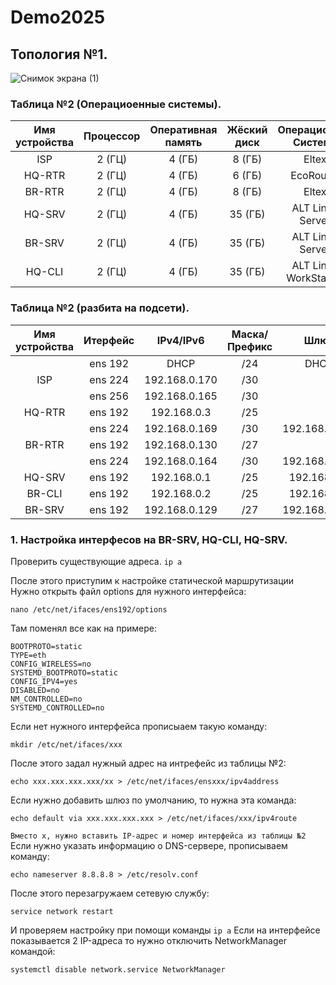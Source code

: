 # Demo2025

## Топология №1.

![Снимок экрана (1)](https://github.com/user-attachments/assets/37a24fe6-c981-45c7-9220-683a2d091c96)


### Таблица №2 (Операциоенные системы).

| Имя устройства | Процессор | Оперативная память | Жёский диск |     Операционная Система   |
| :------------: | :-------: |  :---------------: | :---------: |       :-------------:      |
| ISP            |  2 (ГЦ)   |        4 (ГБ)      |   8 (ГБ)    |            Eltex           |
| HQ-RTR         |  2 (ГЦ)   |        4 (ГБ)      |   6 (ГБ)    |          EcoRouter         |
| BR-RTR         |  2 (ГЦ)   |        4 (ГБ)      |   8 (ГБ)    |            Eltex           |
| HQ-SRV         |  2 (ГЦ)   |        4 (ГБ)      |  35 (ГБ)    |      ALT Linux Server      |
| BR-SRV         |  2 (ГЦ)   |        4 (ГБ)      |  35 (ГБ)    |      ALT Linux Server      |
| HQ-CLI         |  2 (ГЦ)   |        4 (ГБ)      |  35 (ГБ)    |    ALT Linux WorkStation   |


### Таблица №2 (разбита на подсети).

| Имя устройства | Итерфейс |  IPv4/IPv6   | Маска/Префикс |       Шлюз       |
| :------------: | :------: |  :---------: | :-----------: |  :-------------: |
|                | ens 192  | DHCP         | /24           | DHCP             |
| ISP            | ens 224  | 192.168.0.170| /30           |                  |
|                | ens 256  | 192.168.0.165| /30           |                  |
| HQ-RTR         | ens 192  | 192.168.0.3  | /25           |                  |
|                | ens 224  | 192.168.0.169| /30           | 192.168.0.170    |
| BR-RTR         | ens 192  | 192.168.0.130| /27           |                  |
|                | ens 224  | 192.168.0.164| /30           | 192.168.0.164    |
| HQ-SRV         | ens 192  | 192.168.0.1  | /25           | 192.168.0.3      |
| BR-CLI         | ens 192  | 192.168.0.2  | /25           | 192.168.0.3      |
| BR-SRV         | ens 192  | 192.168.0.129| /27           | 192.168.0.130    |


### 1. Настройка интерфесов на BR-SRV, HQ-CLI, HQ-SRV.

Проверить существующие адреса. `ip a`

После этого приступим к настройке статической маршрутизации  
Нужно открыть файл options для нужного интерфейса:  
```
nano /etc/net/ifaces/ens192/options
```
Там поменял все как на примере:   
```
BOOTPROTO=static
TYPE=eth
CONFIG_WIRELESS=no
SYSTEMD_BOOTPROTO=static
CONFIG_IPV4=yes
DISABLED=no
NM_CONTROLLED=no
SYSTEMD_CONTROLLED=no
```
Если нет нужного интерфейса прописыаем такую команду:
```+
mkdir /etc/net/ifaces/xxx
```
После этого задал нужный адрес на интрефейс из таблицы №2:  
```
echo xxx.xxx.xxx.xxx/xx > /etc/net/ifaces/ensxxx/ipv4address
```
Если нужно добавить шлюз по умолчанию, то нужна эта команда:  
```
echo default via xxx.xxx.xxx.xxx > /etc/net/ifaces/xxx/ipv4route
```
`Вместо x, нужно вставить IP-адрес и номер интерфейса из таблицы №2`  
Если нужно указать информацию о DNS-сервере, прописываем команду:  
```
echo nameserver 8.8.8.8 > /etc/resolv.conf
```
После этого перезагружаем сетевую службу:  
```
service network restart
```
И проверяем настройку при помощи команды `ip a`
Если на интерфейсе показывается 2 IP-адреса то  нужно отключить NetworkManager командой:
```
systemctl disable network.service NetworkManager
```













